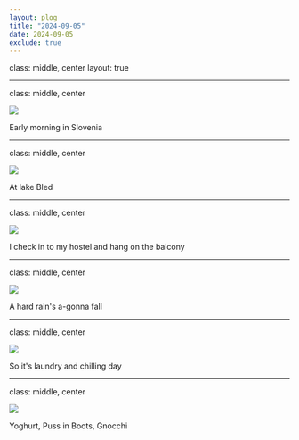 ```yaml
---
layout: plog
title: "2024-09-05"
date: 2024-09-05
exclude: true
---
```


class: middle, center
layout: true

---

class: middle, center

<img class="plog-picture" src="{{ site.baseurl }}/img/plog/2024-09-05/01.jpg" />

Early morning in Slovenia 

---

class: middle, center

<img class="plog-picture" src="{{ site.baseurl }}/img/plog/2024-09-05/02.jpg" />

At lake Bled

---

class: middle, center

<img class="plog-picture" src="{{ site.baseurl }}/img/plog/2024-09-05/03.jpg" />

I check in to my hostel and hang on the balcony

---

class: middle, center

<img class="plog-picture" src="{{ site.baseurl }}/img/plog/2024-09-05/04.gif" />

A hard rain's a-gonna fall

---

class: middle, center

<img class="plog-picture" src="{{ site.baseurl }}/img/plog/2024-09-05/05.gif" />

So it's laundry and chilling day

---

class: middle, center

<img class="plog-picture" src="{{ site.baseurl }}/img/plog/2024-09-05/06.jpg" />

Yoghurt, Puss in Boots, Gnocchi

